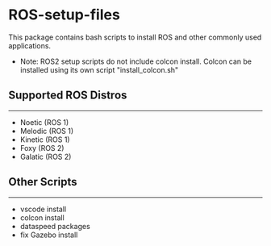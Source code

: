 # ROS-setup-files

This package contains bash scripts to install ROS and other commonly used applications.

- Note: ROS2 setup scripts do not include colcon install. Colcon can be installed using its own script "install_colcon.sh"

## Supported ROS Distros
---
- Noetic (ROS 1)
- Melodic (ROS 1)
- Kinetic (ROS 1)
- Foxy (ROS 2)
- Galatic (ROS 2)

## Other Scripts
---
- vscode install
- colcon install
- dataspeed packages
- fix Gazebo install
